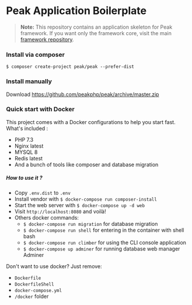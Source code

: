 # Peak Application Boilerplate

> **Note:** This repository contains an application skeleton for Peak framework. If you want only the framework core, visit the main [framework repository](https://github.com/peakphp/framework).

### Install via composer

```
$ composer create-project peak/peak --prefer-dist
```

### Install manually 

Download https://github.com/peakphp/peak/archive/master.zip

### Quick start with Docker

This project comes with a Docker configurations to help you start fast. What's included :

- PHP 7.3
- Nginx latest
- MYSQL 8
- Redis latest
- And a bunch of tools like composer and database migration

##### How to use it ?

- Copy ``.env.dist`` to ``.env``
- Install vendor with ``$ docker-compose run composer-install``
- Start the web server with ``$ docker-compose up -d web``
- Visit ``http://localhost:8080`` and voilà!
- Others docker commands:
    - ``$ docker-compose run migration`` for database migration
    - ``$ docker-compose run shell`` for entering in the container with shell bash
    - ``$ docker-compose run climber`` for using the CLI console application
    - ``$ docker-compose up adminer`` for running database web manager Adminer

Don't want to use docker? Just remove:
 - `Dockerfile`
 - `DockerfileShell`
 - `docker-compose.yml`
 - `/docker` folder